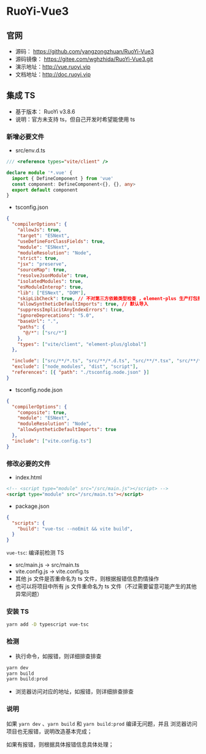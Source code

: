 # RuoYi-Vue3

## 官网

- 源码： https://github.com/yangzongzhuan/RuoYi-Vue3
- 源码镜像： https://gitee.com/wghzhida/RuoYi-Vue3.git
- 演示地址：http://vue.ruoyi.vip
- 文档地址：http://doc.ruoyi.vip


## 集成 TS

- 基于版本： RuoYi v3.8.6
- 说明：官方未支持 ts，但自己开发时希望能使用 ts

### 新增必要文件

- src/env.d.ts

```ts
/// <reference types="vite/client" />

declare module '*.vue' {
  import { DefineComponent } from 'vue'
  const component: DefineComponent<{}, {}, any>
  export default component
}
```

- tsconfig.json

```json
{
  "compilerOptions": {
    "allowJs": true,
    "target": "ESNext",
    "useDefineForClassFields": true,
    "module": "ESNext",
    "moduleResolution": "Node",
    "strict": true,
    "jsx": "preserve",
    "sourceMap": true,
    "resolveJsonModule": true,
    "isolatedModules": true,
    "esModuleInterop": true,
    "lib": ["ESNext", "DOM"],
    "skipLibCheck": true, // 不对第三方依赖类型检查 ，element-plus 生产打包报错
    "allowSyntheticDefaultImports": true, // 默认导入
    "suppressImplicitAnyIndexErrors": true,
    "ignoreDeprecations": "5.0",
    "baseUrl": ".",
    "paths": {
      "@/*": ["src/*"]
    },
    "types": ["vite/client", "element-plus/global"]
  },

  "include": ["src/**/*.ts", "src/**/*.d.ts", "src/**/*.tsx", "src/**/*.vue"],
  "exclude": ["node_modules", "dist", "script"],
  "references": [{ "path": "./tsconfig.node.json" }]
}

```

- tsconfig.node.json

```json
{
  "compilerOptions": {
    "composite": true,
    "module": "ESNext",
    "moduleResolution": "Node",
    "allowSyntheticDefaultImports": true
  },
  "include": ["vite.config.ts"]
}
```

### 修改必要的文件

- index.html

```html
<!-- <script type="module" src="/src/main.js"></script> -->
<script type="module" src="/src/main.ts"></script>
```

- package.json

```json
{
  "scripts": {
    "build": "vue-tsc --noEmit && vite build",
  }
}
```

`vue-tsc`: 编译前检测 TS

- src/main.js -> src/main.ts
- vite.config.js -> vite.config.ts
- 其他 js 文件是否重命名为 ts 文件，则根据报错信息酌情操作
- 也可以将项目中所有 js 文件重命名为 ts 文件（不过需要留意可能产生的其他异常问题）

### 安装 TS

```sh
yarn add -D typescript vue-tsc
```

### 检测

- 执行命令，如报错，则详细排查排查
```sh
yarn dev
yarn build
yarn build:prod
```

- 浏览器访问对应的地址，如报错，则详细排查排查

### 说明

如果 `yarn dev` 、`yarn build` 和 `yarn build:prod` 编译无问题，并且 浏览器访问项目也无报错，说明改造基本完成；

如果有报错，则根据具体报错信息具体处理；

